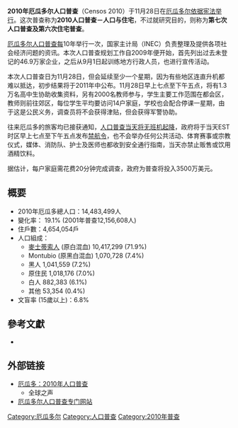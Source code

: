 **2010年厄瓜多尔人口普查**（Censos
2010）于11月28日在[厄瓜多尔依据](../Page/厄瓜多尔.md "wikilink")[宪法举行](../Page/宪法.md "wikilink")。这次普查称为**2010人口普查－人口与住宅**，不过就研究目的，则称为**第七次人口普查及第六次住宅普查**。

[厄瓜多尔人口普查每](https://zh.wikipedia.org/wiki/厄瓜多尔人口普查 "wikilink")10年举行一次，国家主计局（INEC）负责整理及提供各项社会经济问题的资讯。本次人口普查规划工作自2009年便开始，首先列出过去未登记的46.9万家企业，之后从9月1日起训练地方行政人员，也进行宣传活动。

本次人口普查日为11月28日，但会延续至少一个星期，因为有些地区连直升机都难以抵达，初步结果将于2011年中公布。11月28日早上七点至下午五点，将有1.3万名高中生协助收集资料，另有2000名教师参与，学生主要工作范围在都会区，教师则前往郊区，每位学生平均要访问14户家庭，学校也会配合停课一星期，由于这是公民义务，调查员将不会获得津贴，但会获得军警协助。

往来厄瓜多的旅客均已接获通知，[人口普查当天将无班机起降](../Page/人口普查.md "wikilink")，政府将于当天EST时区早上七点至下午五点发布[禁航令](https://zh.wikipedia.org/wiki/禁航令 "wikilink")，也不会举办任何公共活动、体育赛事或宗教仪式，媒体、消防队、护士及医师也都收到安全通行指南，当天亦禁止贩售或饮用酒精饮料。

据估计，每户家庭需花费20分钟完成调查，政府为普查将投入3500万美元。

## 概要

  - 2010年厄瓜多總人口：14,483,499人
  - 變化率： 19.1% (2001年普查12,156,608人)
  - 住戶數：4,654,054戶
  - 人口組成：
      - [麥士蒂索人](../Page/麥士蒂索人.md "wikilink") (原白混血) 10,417,299 (71.9%)
      - Montubio (原黑白混血) 1,070,728 (7.4%)
      - 黑人 1,041,559 (7.2%)
      - 原住民 1,018,176 (7.0%)
      - 白人 882,383 (6.1%)
      - 其他 53,354 (0.4%)
  - 文盲率 (15歲以上)：6.8%

## 參考文獻

  -
## 外部链接

  - [厄瓜多：2010年人口普查](http://zh.globalvoicesonline.org/hans/2010/11/20/6747/)
    - 全球之声
  - [厄瓜多尔人口普查专门网站](https://web.archive.org/web/20101121065953/http://www.censos2010.gob.ec/censos/inicio.html)

[Category:厄瓜多尔](https://zh.wikipedia.org/wiki/Category:厄瓜多尔 "wikilink")
[Category:人口普查](https://zh.wikipedia.org/wiki/Category:人口普查 "wikilink")
[Category:2010年普查](https://zh.wikipedia.org/wiki/Category:2010年普查 "wikilink")